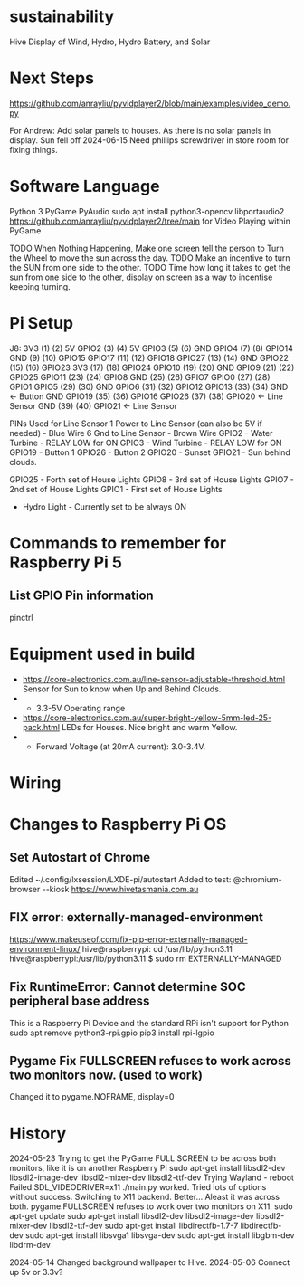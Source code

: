 # sustainability
Hive Display of Wind, Hydro, Hydro Battery, and Solar

# Next Steps
https://github.com/anrayliu/pyvidplayer2/blob/main/examples/video_demo.py

For Andrew:
Add solar panels to houses. As there is no solar panels in display.
Sun fell off 2024-06-15 
Need phillips screwdriver in store room for fixing things.

# Software Language
Python 3
PyGame
PyAudio
sudo apt install python3-opencv
libportaudio2
https://github.com/anrayliu/pyvidplayer2/tree/main for Video Playing within PyGame

TODO When Nothing Happening, Make one screen tell the person to Turn the Wheel to move the sun across the day.
TODO Make an incentive to turn the SUN from one side to the other.
TODO Time how long it takes to get the sun from one side to the other, display on screen as a way to incentise keeping turning.

# Pi Setup
J8:
   3V3  (1) (2)  5V
 GPIO2  (3) (4)  5V
 GPIO3  (5) (6)  GND
 GPIO4  (7) (8)  GPIO14
   GND  (9) (10) GPIO15
GPIO17 (11) (12) GPIO18
GPIO27 (13) (14) GND
GPIO22 (15) (16) GPIO23
   3V3 (17) (18) GPIO24
GPIO10 (19) (20) GND
 GPIO9 (21) (22) GPIO25
GPIO11 (23) (24) GPIO8
   GND (25) (26) GPIO7
 GPIO0 (27) (28) GPIO1
 GPIO5 (29) (30) GND
 GPIO6 (31) (32) GPIO12
GPIO13 (33) (34) GND  <- Button GND
GPIO19 (35) (36) GPIO16 
GPIO26 (37) (38) GPIO20 <- Line Sensor
   GND (39) (40) GPIO21 <- Line Sensor

PINs Used for Line Sensor
1 Power to Line Sensor (can also be 5V if needed) - Blue Wire
6 Gnd to Line Sensor - Brown Wire
GPIO2 - Water Turbine - RELAY LOW for ON
GPIO3 - Wind Turbine - RELAY LOW for ON
GPIO19 - Button 1
GPIO26 - Button 2
GPIO20 - Sunset
GPIO21 - Sun behind clouds.

GPIO25 - Forth set of House Lights
GPIO8 - 3rd set of House Lights
GPIO7 - 2nd set of House Lights
GPIO1 - First set of House Lights

- Hydro Light - Currently set to be always ON


# Commands to remember for Raspberry Pi 5
## List GPIO Pin information
pinctrl


# Equipment used in build
* https://core-electronics.com.au/line-sensor-adjustable-threshold.html Sensor for Sun to know when Up and Behind Clouds.
* * 3.3-5V Operating range
* https://core-electronics.com.au/super-bright-yellow-5mm-led-25-pack.html LEDs for Houses. Nice bright and warm Yellow.
* * Forward Voltage (at 20mA current): 3.0-3.4V. 


# Wiring


# Changes to Raspberry Pi OS
## Set Autostart of Chrome
Edited ~/.config/lxsession/LXDE-pi/autostart
Added to test:
@chromium-browser --kiosk https://www.hivetasmania.com.au

## FIX error: externally-managed-environment
https://www.makeuseof.com/fix-pip-error-externally-managed-environment-linux/
hive@raspberrypi: cd /usr/lib/python3.11
hive@raspberrypi:/usr/lib/python3.11 $ sudo rm EXTERNALLY-MANAGED

## Fix RuntimeError: Cannot determine SOC peripheral base address
This is a Raspberry Pi Device and the standard RPi isn't support for Python
sudo apt remove python3-rpi.gpio
pip3 install rpi-lgpio

## Pygame Fix FULLSCREEN refuses to work across two monitors now. (used to work)
Changed it to pygame.NOFRAME, display=0


# History
2024-05-23 Trying to get the PyGame FULL SCREEN to be across both monitors, like it is on another Raspberry Pi
   sudo apt-get install libsdl2-dev libsdl2-image-dev libsdl2-mixer-dev libsdl2-ttf-dev
   Trying Wayland - reboot
   Failed
   SDL_VIDEODRIVER=x11 ./main.py worked.
   Tried lots of options without success. Switching to X11 backend.
   Better... Aleast it was across both.
   pygame.FULLSCREEN refuses to work over two monitors on X11.
   sudo apt-get update
   sudo apt-get install libsdl2-dev libsdl2-image-dev libsdl2-mixer-dev libsdl2-ttf-dev
   sudo apt-get install libdirectfb-1.7-7 libdirectfb-dev
   sudo apt-get install libsvga1 libsvga-dev
   sudo apt-get install libgbm-dev libdrm-dev

2024-05-14 Changed background wallpaper to Hive.
2024-05-06 Connect up 5v or 3.3v?
